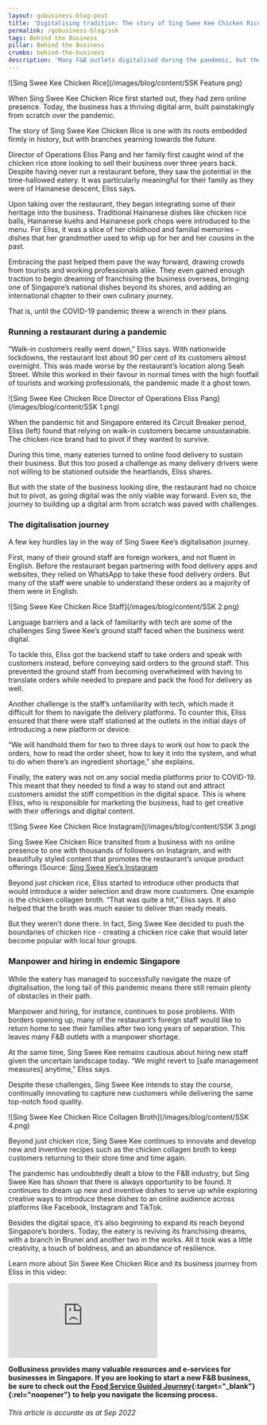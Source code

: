 ```yaml
---
layout: gobusiness-blog-post
title: 'Digitalising tradition: The story of Sing Swee Kee Chicken Rice'
permalink: /gobusiness-blog/ssk
tags: Behind the Business
pillar: Behind the Business
crumbs: behind-the-business
description: 'Many F&B outlets digitalised during the pandemic, but the road hasn’t been easy. This is how Sing Swee Kee Chicken Rice navigated the challenges.' 
---
```


![Sing Swee Kee Chicken Rice](/images/blog/content/SSK Feature.png)
<figcaption>When Sing Swee Kee Chicken Rice first started out, they had zero online presence. Today, the business has a thriving digital arm, built painstakingly from scratch over the pandemic.</figcaption>

The story of Sing Swee Kee Chicken Rice is one with its roots embedded firmly in history, but with branches yearning towards the future. 

Director of Operations Eliss Pang and her family first caught wind of the chicken rice store looking to sell their business over three years back. Despite having never run a restaurant before, they saw the potential in the time-hallowed eatery. It was particularly meaningful for their family as they were of Hainanese descent, Eliss says. 

Upon taking over the restaurant, they began integrating some of their heritage into the business. Traditional Hainanese dishes like chicken rice balls, Hainanese kuehs and Hainanese pork chops were introduced to the menu. For Eliss, it was a slice of her childhood and familial memories – dishes that her grandmother used to whip up for her and her cousins in the past. 

Embracing the past helped them pave the way forward, drawing crowds from tourists and working professionals alike. They even gained enough traction to begin dreaming of franchising the business overseas, bringing one of Singapore’s national dishes beyond its shores, and adding an international chapter to their own culinary journey. 

That is, until the COVID-19 pandemic threw a wrench in their plans. 

### Running a restaurant during a pandemic

“Walk-in customers really went down,” Eliss says. With nationwide lockdowns, the restaurant lost about 90 per cent of its customers almost overnight. This was made worse by the restaurant’s location along Seah Street. While this worked in their favour in normal times with the high footfall of tourists and working professionals, the pandemic made it a ghost town. 

![Sing Swee Kee Chicken Rice Director of Operations Eliss Pang](/images/blog/content/SSK 1.png)
<figcaption>When the pandemic hit and Singapore entered its Circuit Breaker period, Eliss (left) found that relying on walk-in customers became unsustainable. The chicken rice brand had to pivot if they wanted to survive.</figcaption>

During this time, many eateries turned to online food delivery to sustain their business. But this too posed a challenge as many delivery drivers were not willing to be stationed outside the heartlands, Eliss shares. 

But with the state of the business looking dire, the restaurant had no choice but to pivot, as going digital was the only viable way forward. Even so, the journey to building up a digital arm from scratch was paved with challenges. 

### The digitalisation journey 

A few key hurdles lay in the way of Sing Swee Kee’s digitalisation journey. 

First, many of their ground staff are foreign workers, and not fluent in English. Before the restaurant began partnering with food delivery apps and websites, they relied on WhatsApp to take these food delivery orders. But many of the staff were unable to understand these orders as a majority of them were in English. 

![Sing Swee Kee Chicken Rice Staff](/images/blog/content/SSK 2.png)
<figcaption>Language barriers and a lack of familiarity with tech are some of the challenges Sing Swee Kee’s ground staff faced when the business went digital.</figcaption>

To tackle this, Eliss got the backend staff to take orders and speak with customers instead, before conveying said orders to the ground staff. This prevented the ground staff from becoming overwhelmed with having to translate orders while needed to prepare and pack the food for delivery as well. 

Another challenge is the staff’s unfamiliarity with tech, which made it difficult for them to navigate the delivery platforms. To counter this, Eliss ensured that there were staff stationed at the outlets in the initial days of introducing a new platform or device. 

“We will handhold them for two to three days to work out how to pack the orders, how to read the order sheet, how to key it into the system, and what to do when there’s an ingredient shortage,” she explains. 

Finally, the eatery was not on any social media platforms prior to COVID-19. This meant that they needed to find a way to stand out and attract customers amidst the stiff competition in the digital space. This is where Eliss, who is responsible for marketing the business, had to get creative with their offerings and digital content. 

![Sing Swee Kee Chicken Rice Instagram](/images/blog/content/SSK 3.png)
<figcaption>Sing Swee Kee Chicken Rice transited from a business with no online presence to one with thousands of followers on Instagram, and with beautifully styled content that promotes the restaurant’s unique product offerings (Source: <a href="https://www.instagram.com/singsweekee.sg/" target="_blank" rel="noopener">Sing Swee Kee’s Instagram</a></figcaption>

Beyond just chicken rice, Eliss started to introduce other products that would introduce a wider selection and draw more customers. One example is the chicken collagen broth. “That was quite a hit,” Eliss says. It also helped that the broth was much easier to deliver than ready meals. 

But they weren’t done there. In fact, Sing Swee Kee decided to push the boundaries of chicken rice - creating a chicken rice cake that would later become popular with local tour groups. 

### Manpower and hiring in endemic Singapore

While the eatery has managed to successfully navigate the maze of digitalisation, the long tail of this pandemic means there still remain plenty of obstacles in their path. 

Manpower and hiring, for instance, continues to pose problems. With borders opening up, many of the restaurant’s foreign staff would like to return home to see their families after two long years of separation. This leaves many F&B outlets with a manpower shortage. 

At the same time, Sing Swee Kee remains cautious about hiring new staff given the uncertain landscape today. “We might revert to [safe management measures] anytime,” Eliss says. 

Despite these challenges, Sing Swee Kee intends to stay the course, continually innovating to capture new customers while delivering the same top-notch food quality. 

![Sing Swee Kee Chicken Rice Collagen Broth](/images/blog/content/SSK 4.png)
<figcaption>Beyond just chicken rice, Sing Swee Kee continues to innovate and develop new and inventive recipes such as the chicken collagen broth to keep customers returning to their store time and time again.</figcaption>

The pandemic has undoubtedly dealt a blow to the F&B industry, but Sing Swee Kee has shown that there is always opportunity to be found. It continues to dream up new and inventive dishes to serve up while exploring creative ways to introduce these dishes to an online audience across platforms like Facebook, Instagram and TikTok. 

Besides the digital space, it’s also beginning to expand its reach beyond Singapore’s borders. Today, the eatery is reviving its franchising dreams, with a branch in Brunei and another two in the works. All it took was a little creativity, a touch of boldness, and an abundance of resilience. 

Learn more about Sin Swee Kee Chicken Rice and its business journey from Eliss in this video: 

<p>
<div class="bp-youtube">
  <iframe title="Let’s Go Lah! - Sin Swee Kee Chicken Rice" src="https://www.youtube.com/embed/ijWKCzO6dIU" frameborder="0" allow="accelerometer; autoplay; encrypted-media; gyroscope; picture-in-picture" allowfullscreen>  </iframe>
</div>
</p>

**GoBusiness provides many valuable resources and e-services for businesses in Singapore. If you are looking to start a new F&B business, be sure to check out the [Food Service Guided Journey](https://foodservices.gobusiness.gov.sg/licences/foodservices){:target="_blank"}{:rel="noopener"} to help you navigate the licensing process.**


###### This article is accurate as at Sep 2022

